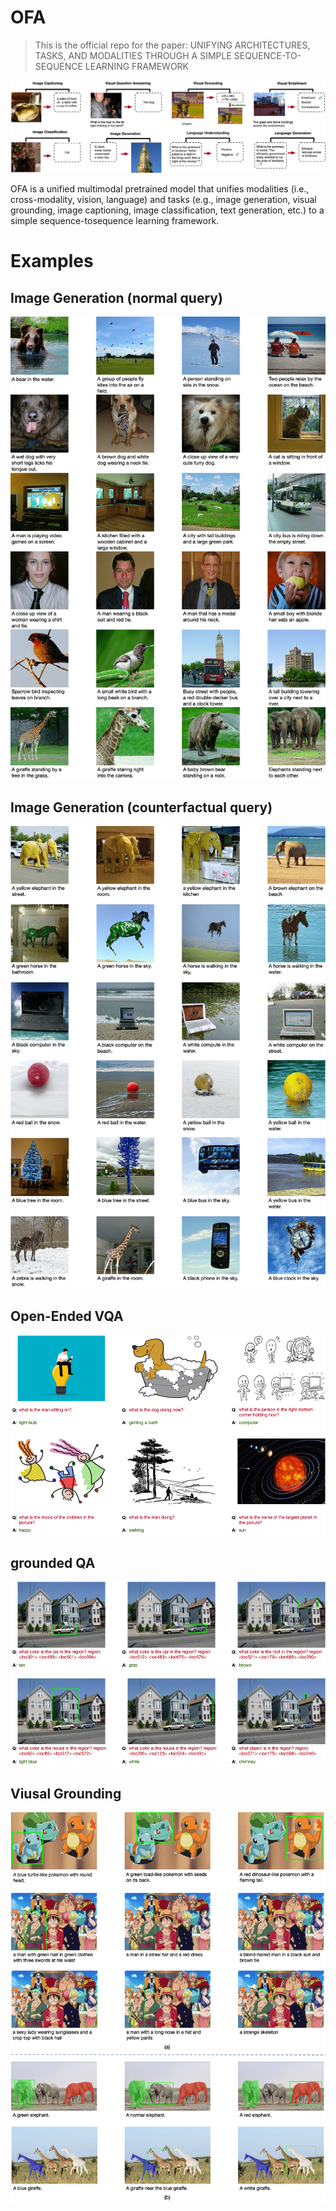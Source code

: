 # OFA

> This is the official repo for the paper: UNIFYING ARCHITECTURES, TASKS, AND MODALITIES THROUGH A SIMPLE SEQUENCE-TO-SEQUENCE LEARNING FRAMEWORK

![Overview](examples/overview.png)

OFA is a unified multimodal pretrained model that unifies modalities (i.e., cross-modality, vision, language) and tasks 
(e.g., image generation, visual grounding, image captioning, image classification, text generation, etc.) 
to a simple sequence-tosequence learning framework.

# Examples
## Image Generation (normal query)
![t2i_normal](examples/normal_images.png)

## Image Generation (counterfactual query)
![t2i_counterfactual](examples/counterfactual_images.png)

## Open-Ended VQA
![open_vqa](examples/open_vqa.png)

## grounded QA
![grounded_qa](examples/grounded_qa.png)

## Viusal Grounding
![vg](examples/viusal_grounding.png)